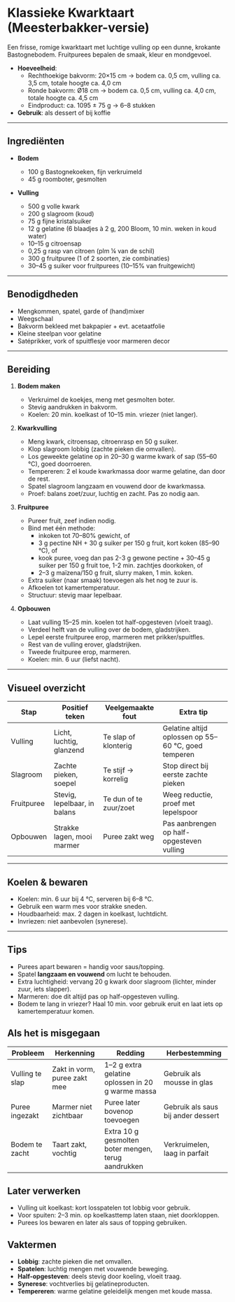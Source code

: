 # Klassieke Kwarktaart (Meesterbakker-versie)

Een frisse, romige kwarktaart met luchtige vulling op een dunne, krokante Bastognebodem. Fruitpurees bepalen de smaak, kleur en mondgevoel.  

- **Hoeveelheid**:
  - Rechthoekige bakvorm: 20×15 cm → bodem ca. 0,5 cm, vulling ca. 3,5 cm, totale hoogte ca. 4,0 cm  
  - Ronde bakvorm: Ø18 cm → bodem ca. 0,5 cm, vulling ca. 4,0 cm, totale hoogte ca. 4,5 cm  
  - Eindproduct: ca. 1095 ± 75 g → 6–8 stukken  
- **Gebruik**: als dessert of bij koffie  

---

## Ingrediënten

- **Bodem**
  - 100 g Bastognekoeken, fijn verkruimeld
  - 45 g roomboter, gesmolten  

- **Vulling**
  - 500 g volle kwark
  - 200 g slagroom (koud)
  - 75 g fijne kristalsuiker
  - 12 g gelatine (6 blaadjes à 2 g, 200 Bloom, 10 min. weken in koud water)
  - 10–15 g citroensap
  - 0,25 g rasp van citroen (plm ¼ van de schil)  
  - 300 g fruitpuree (1 of 2 soorten, zie combinaties)
  - 30–45 g suiker voor fruitpurees (10–15% van fruitgewicht)

---

## Benodigdheden
- Mengkommen, spatel, garde of (hand)mixer  
- Weegschaal  
- Bakvorm bekleed met bakpapier + evt. acetaatfolie  
- Kleine steelpan voor gelatine  
- Satéprikker, vork of spuitflesje voor marmeren decor  

---

## Bereiding

1. **Bodem maken**  
   - Verkruimel de koekjes, meng met gesmolten boter.  
   - Stevig aandrukken in bakvorm.  
   - Koelen: 20 min. koelkast of 10–15 min. vriezer (niet langer).  

2. **Kwarkvulling**  
   - Meng kwark, citroensap, citroenrasp en 50 g suiker.  
   - Klop slagroom lobbig (zachte pieken die omvallen).  
   - Los geweekte gelatine op in 20–30 g warme kwark of sap (55–60 °C), goed doorroeren.  
   - Tempereren: 2 el koude kwarkmassa door warme gelatine, dan door de rest.  
   - Spatel slagroom langzaam en vouwend door de kwarkmassa.  
   - Proef: balans zoet/zuur, luchtig en zacht. Pas zo nodig aan.  

3. **Fruitpuree**  
   - Pureer fruit, zeef indien nodig.  
   - Bind met één methode:  
     - inkoken tot 70–80% gewicht, of  
     - 3 g pectine NH + 30 g suiker per 150 g fruit, kort koken (85–90 °C), of  
     - kook puree, voeg dan pas 2-3 g gewone pectine + 30–45 g suiker per 150 g fruit toe, 1-2 min. zachtjes doorkoken, of
     - 2–3 g maïzena/150 g fruit, slurry maken, 1 min. koken.  
   - Extra suiker (naar smaak) toevoegen als het nog te zuur is.  
   - Afkoelen tot kamertemperatuur.  
   - Structuur: stevig maar lepelbaar.  

4. **Opbouwen**  
   - Laat vulling 15–25 min. koelen tot half-opgesteven (vloeit traag).  
   - Verdeel helft van de vulling over de bodem, gladstrijken.  
   - Lepel eerste fruitpuree erop, marmeren met prikker/spuitfles.  
   - Rest van de vulling erover, gladstrijken.  
   - Tweede fruitpuree erop, marmeren.  
   - Koelen: min. 6 uur (liefst nacht).  

---

## Visueel overzicht

| Stap       | Positief teken               | Veelgemaakte fout       | Extra tip                                          |
| ---------- | ---------------------------- | ----------------------- | -------------------------------------------------- |
| Vulling    | Licht, luchtig, glanzend     | Te slap of klonterig    | Gelatine altijd oplossen op 55–60 °C, goed temperen|
| Slagroom   | Zachte pieken, soepel        | Te stijf → korrelig     | Stop direct bij eerste zachte pieken               |
| Fruitpuree | Stevig, lepelbaar, in balans | Te dun of te zuur/zoet  | Weeg reductie, proef met lepelspoor                |
| Opbouwen   | Strakke lagen, mooi marmer   | Puree zakt weg          | Pas aanbrengen op half-opgesteven vulling          |

---

## Koelen & bewaren
- Koelen: min. 6 uur bij 4 °C, serveren bij 6–8 °C.  
- Gebruik een warm mes voor strakke sneden.  
- Houdbaarheid: max. 2 dagen in koelkast, luchtdicht.  
- Invriezen: niet aanbevolen (synerese).  

---

## Tips
- Purees apart bewaren = handig voor saus/topping.  
- Spatel **langzaam en vouwend** om lucht te behouden.
- Extra luchtigheid: vervang 20 g kwark door slagroom (lichter, minder zuur, iets slapper).
- Marmeren: doe dit altijd pas op half-opgesteven vulling.
- Bodem te lang in vriezer? Haal 10 min. voor gebruik eruit en laat iets op kamertemperatuur komen.

## Als het is misgegaan

| Probleem        | Herkenning                   | Redding                                             | Herbestemming                      |
| --------------- | ---------------------------- | --------------------------------------------------- | ---------------------------------- |
| Vulling te slap | Zakt in vorm, puree zakt mee | 1–2 g extra gelatine oplossen in 20 g warme massa   | Gebruik als mousse in glas         |
| Puree ingezakt  | Marmer niet zichtbaar        | Puree later bovenop toevoegen                       | Gebruik als saus bij ander dessert |
| Bodem te zacht  | Taart zakt, vochtig          | Extra 10 g gesmolten boter mengen, terug aandrukken | Verkruimelen, laag in parfait      |

## Later verwerken
- Vulling uit koelkast: kort losspatelen tot lobbig voor gebruik.
- Voor spuiten: 2–3 min. op koelkasttemp laten staan, niet doorkloppen.
- Purees los bewaren en later als saus of topping gebruiken.

## Vaktermen
- **Lobbig**: zachte pieken die net omvallen.  
- **Spatelen**: luchtig mengen met vouwende beweging.  
- **Half-opgesteven**: deels stevig door koeling, vloeit traag.  
- **Synerese**: vochtverlies bij gelatineproducten.  
- **Tempereren**: warme gelatine geleidelijk mengen met koude massa.  
